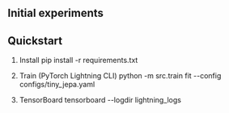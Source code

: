 ## Initial experiments

## Quickstart

1) Install
   pip install -r requirements.txt

2) Train (PyTorch Lightning CLI)
   python -m src.train fit --config configs/tiny_jepa.yaml

3) TensorBoard
   tensorboard --logdir lightning_logs
